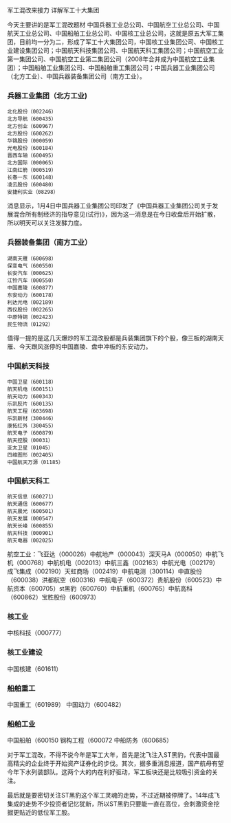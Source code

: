 军工混改来接力 详解军工十大集团

今天主要讲的是军工混改题材
中国兵器工业总公司、中国航空工业总公司、中国航天工业总公司、中国船舶工业总公司、中国核工业总公司，这就是原五大军工集团，目前均一分为二，形成了军工十大集团公司，中国核工业集团公司、中国核工业建设集团公司；中国航天科技集团公司、中国航天科工集团公司；中国航空工业第一集团公司、中国航空工业第二集团公司（2008年合并成为中国航空工业集团）；中国船舶工业集团公司、中国船舶重工集团公司；中国兵器工业集团公司（北方工业）、中国兵器装备集团公司（南方工业）。

### 兵器工业集团（北方工业)
```
北化股份（002246）
北方导航（600435）
北方创业（600967）
北方股份（600262）
华锦股份（000059）
光电股份（600184）
晋西车轴（600495）
北方国际（000065）
江南红箭（000519）
长春一东（600148）
凌云股份（600480）
安捷利实业（08298）
```
消息显示，1月4日中国兵器工业集团公司印发了《中国兵器工业集团公司关于发展混合所有制经济的指导意见(试行)》，因为这一消息是在今日收盘后开始扩散，所以明天可以关注发酵力度。

### 兵器装备集团（南方工业）
```
湖南天雁（600698）
保变电气（600550）
长安汽车（000625）
江铃汽车（000550）
中国嘉陵（600877）
东安动力（600178）
利达光电（002189）
西仪股份（002265）
中原特钢（002423）
民生物流（01292）
```
值得一提的是这几天爆炒的军工混改股都是兵装集团旗下的个股，像三板的湖南天雁、今天跟风涨停的中国嘉陵、盘中冲板的东安动力。



### 中国航天科技
```
中国卫星（600118）
航天机电（600151）
航天动力（600343）
乐凯胶片（600135）
航天工程（603698）
乐凯新材（300446）
康拓红外（300455）
航天电子（600879）
航天控股（00031）
亚太卫星（01045）
四维图形（002405）
中国航天万源（01185）
```
### 中国航天科工
```
航天信息（600271）
航天通信（600677）
航天晨光（600501）
航天发展（000547）
航天长峰（600855）
航天科技（000901）
航天电器（002025）
```
航空工业：飞亚达（000026）中航地产（000043）深天马A（000050）中航飞机（000768）中航机电（002013）中航三鑫（002163）中航光电（002179）成飞集成（002190）天虹商场（002419）中航电测（300114）中直股份（600038）洪都航空（600316）中航电子（600372）贵航股份（600523）中航资本（600705）st黑豹（600760）中航重机（600765）中航高科（600862）宝胜股份（600973）

### 核工业
中核科技（000777）
### 核工业建设
中国核建（601611）
### 船舶重工
中国重工（601989）
中国动力（600482）
### 船舶工业
中国船舶（600150
钢构工程（600072
中船防务（600685）


对于军工混改，不得不说今年是军工大年，首先是沈飞注入ST黑豹，代表中国最高精尖的企业终于开始资产证券化的步伐。其次，据多重消息报道，国产航母有望今年下水列装部队。这两个大的内在利好驱动，军工板块还是比较吸引资金的关注。

最后就是要密切关注ST黑豹这个军工灵魂的走势，不过近期被停牌了。14年成飞集成的走势不少投资者记忆犹新，所以ST黑豹只要能一直在高位，会刺激资金挖掘更贴近的低位军工股。
